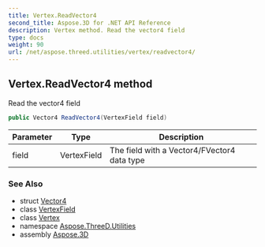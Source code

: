 ```yaml
---
title: Vertex.ReadVector4
second_title: Aspose.3D for .NET API Reference
description: Vertex method. Read the vector4 field
type: docs
weight: 90
url: /net/aspose.threed.utilities/vertex/readvector4/
---
```

## Vertex.ReadVector4 method

Read the vector4 field

```csharp
public Vector4 ReadVector4(VertexField field)
```

| Parameter | Type | Description |
| --- | --- | --- |
| field | VertexField | The field with a Vector4/FVector4 data type |

### See Also

* struct [Vector4](../../vector4/)
* class [VertexField](../../vertexfield/)
* class [Vertex](../)
* namespace [Aspose.ThreeD.Utilities](../../../aspose.threed.utilities/)
* assembly [Aspose.3D](../../../)


